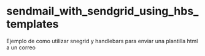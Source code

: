 # sendmail_with_sendgrid_using_hbs_templates
Ejemplo de como utilizar snegrid y handlebars para enviar una plantilla html a un correo
